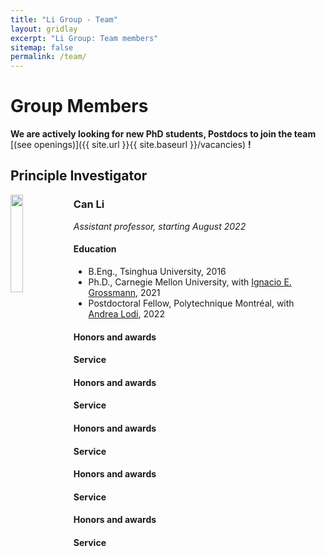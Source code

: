 ```yaml
---
title: "Li Group - Team"
layout: gridlay
excerpt: "Li Group: Team members"
sitemap: false
permalink: /team/
---
```


# Group Members

 **We are actively looking for new PhD students, Postdocs to join the team** [(see openings)]({{ site.url }}{{ site.baseurl }}/vacancies) **!**

## Principle Investigator
<div class="col-md-3 radix-layouts-content panel-panel">
<div class="panel-panel-inner">
          
<div data-block-plugin-id="inline_block:text"  class="block block-layout-builder block-inline-blocktext">
<div class="clearfix text-formatted field field--name-body field--type-text-with-summary field--label-hidden field__item">
 
<img src="{{ site.url }}{{ site.baseurl }}/images/teampic/Can_Li.jpg" class="img-responsive" width="20%" style="float: left" />
</div></div></div></div>
<div class="col-md-9 radix-layouts-content panel-panel">
<div class="panel-panel-inner">
          
<div data-block-plugin-id="inline_block:text"  class="block block-layout-builder block-inline-blocktext">
<div class="clearfix text-formatted field field--name-body field--type-text-with-summary field--label-hidden field__item">
  <h3>Can Li</h3>
   <i> Assistant professor, starting August 2022</i>
   <h4>Education</h4>
   <ul style="overflow: hidden">
   <li>B.Eng., Tsinghua University, 2016</li>
 <li>Ph.D., Carnegie Mellon University, with <a href="http://egon.cheme.cmu.edu/" target="_blank">Ignacio E. Grossmann</a>, 2021</li>
 <li>Postdoctoral Fellow, Polytechnique Montréal, with <a href="https://www.gerad.ca/en/people/andrea-lodi" target="_blank">Andrea Lodi</a>, 2022</li>
</ul>

 <h4>Honors and awards</h4>
 <h4>Service</h4>
  <h4>Honors and awards</h4>
 <h4>Service</h4>
  <h4>Honors and awards</h4>
 <h4>Service</h4>
  <h4>Honors and awards</h4>
 <h4>Service</h4>
  <h4>Honors and awards</h4>
 <h4>Service</h4>

</div></div></div></div>


<br /><br /><br /><br /><br /><br /><br /><br /><br /><br /><br />

